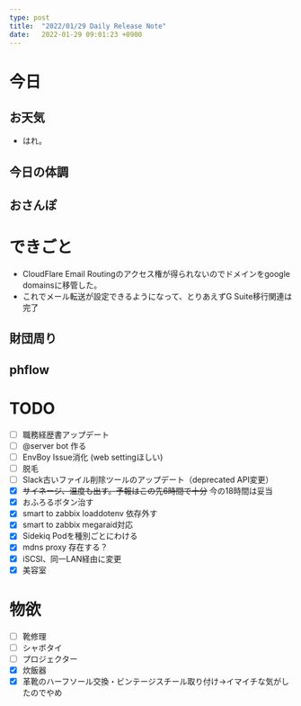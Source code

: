 ```yaml
---
type: post
title:  "2022/01/29 Daily Release Note"
date:   2022-01-29 09:01:23 +0900
---
```

# 今日

## お天気

* はれ。

## 今日の体調

## おさんぽ


# できごと

* CloudFlare Email Routingのアクセス権が得られないのでドメインをgoogle domainsに移管した。
* これでメール転送が設定できるようになって、とりあえずG Suite移行関連は完了

## 財団周り


## phflow


# TODO 

- [ ] 職務経歴書アップデート
- [ ] @server bot 作る
- [ ] EnvBoy Issue消化 (web settingほしい)
- [ ] 脱毛
- [ ] Slack古いファイル削除ツールのアップデート（deprecated API変更）
- [x] ~~サイネージ、温度も出す。予報はこの先6時間で十分~~ 今の18時間は妥当
- [x] おふろるボタン治す
- [x] smart to zabbix loaddotenv 依存外す
- [x] smart to zabbix megaraid対応
- [x] Sidekiq Podを種別ごとにわける
- [x] mdns proxy 存在する？
- [x] iSCSI、同一LAN経由に変更
- [x] 美容室

# 物欲

- [ ] 靴修理
- [ ] シャボタイ
- [ ] プロジェクター
- [x] 炊飯器
- [x] 革靴のハーフソール交換・ビンテージスチール取り付け→イマイチな気がしたのでやめ
